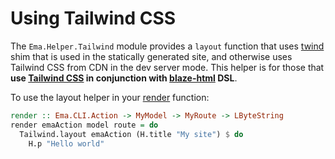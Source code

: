 # Using Tailwind CSS

The `Ema.Helper.Tailwind` module provides a `layout` function that uses [twind](https://twind.dev/) shim that is used in the statically generated site, and otherwise uses Tailwind CSS from CDN in the dev server mode. This helper is for those that **use [Tailwind CSS](https://tailwindcss.com/) in conjunction with [blaze-html](https://hackage.haskell.org/package/blaze-html) DSL**.

To use the layout helper in your [render](guide/render.md) function:

```haskell
render :: Ema.CLI.Action -> MyModel -> MyRoute -> LByteString
render emaAction model route = do
  Tailwind.layout emaAction (H.title "My site") $ do 
    H.p "Hello world"
```
